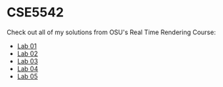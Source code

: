 # CSE5542

Check out all of my solutions from OSU's Real Time Rendering Course:

- [Lab 01][1]
- [Lab 02][2]
- [Lab 03][3]
- [Lab 04][4]
- [Lab 05][5]

[1]: https://cdn.rawgit.com/jrg94/CSE5542/v1.1.0/Lab01/lab01.html
[2]: https://cdn.rawgit.com/jrg94/CSE5542/v2.1.0/Lab02/lab02.html
[3]: https://cdn.rawgit.com/jrg94/CSE5542/v3.1.0/Lab03/lab03.html
[4]: https://cdn.rawgit.com/jrg94/CSE5542/v4.1.0/Lab04/lab04.html
[5]: https://cdn.rawgit.com/jrg94/CSE5542/v5.3.0/Lab05/lab05.html
